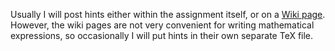 Usually I will post hints either within the assignment itself, or on a
[Wiki page](https://github.com/williamdemeo/Math700Homework/wiki/_pages).
However, the wiki pages are not very convenient for writing mathematical
expressions, so occasionally I will put hints in their own separate TeX file.

